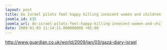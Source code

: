 ```yaml
---
layout: post
title: Do Israel pilots feel happy killing innocent women and children?
joomla_id: 635
joomla_url: do-israel-pilots-feel-happy-killing-innocent-women-and-children
date: 2009-01-03 11:14:21.000000000 +01:00
---
```

<p><a href="http://www.guardian.co.uk/world/2009/jan/03/gaza-diary-israel">http://www.guardian.co.uk/world/2009/jan/03/gaza-diary-israel</a></p>
